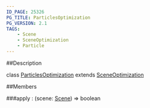```yaml
---
ID_PAGE: 25326
PG_TITLE: ParticlesOptimization
PG_VERSION: 2.1
TAGS:
    - Scene
    - SceneOptimization
    - Particle
---
```

##Description

class [ParticlesOptimization](/classes/2.2-alpha/ParticlesOptimization) extends [SceneOptimization](/classes/2.2-alpha/SceneOptimization)



##Members

###apply : (scene: [Scene](/classes/2.2-alpha/Scene)) =&gt; boolean



